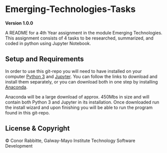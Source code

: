 # Emerging-Technologies-Tasks

**Version 1.0.0**

A README for a 4th Year assignment in the module Emerging Technologies. This assignment consists of 4 tasks to be researched, summarized, and coded in python using Jupyter Notebook.

## Setup and Requirements

In order to use this git-repo you will need to have installed on your computer [Python 3](https://www.python.org/downloads/) and [Jupyter](https://jupyter.org/install). You can follow the links to download and install them separately, or you can download both in one step by installing [Anaconda](https://www.anaconda.com/products/individual).

Anaconda will be a large download of approx. 450Mbs in size and will contain both Python 3 and Jupyter in its installation. Once downloaded run the install wizard and upon finishing you will be able to run the program found in this git-repo.

## License & Copyright

© Conor Rabbitte, Galway-Mayo Institute Technology Software Development
